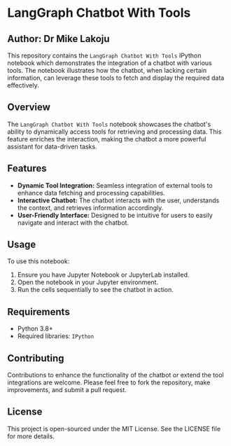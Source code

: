 # LangGraph Chatbot With Tools

## Author: Dr Mike Lakoju


This repository contains the `LangGraph Chatbot With Tools` IPython notebook which demonstrates the integration of a chatbot with various tools. The notebook illustrates how the chatbot, when lacking certain information, can leverage these tools to fetch and display the required data effectively.

## Overview

The `LangGraph Chatbot With Tools` notebook showcases the chatbot's ability to dynamically access tools for retrieving and processing data. This feature enriches the interaction, making the chatbot a more powerful assistant for data-driven tasks.

## Features

- **Dynamic Tool Integration:** Seamless integration of external tools to enhance data fetching and processing capabilities.
- **Interactive Chatbot:** The chatbot interacts with the user, understands the context, and retrieves information accordingly.
- **User-Friendly Interface:** Designed to be intuitive for users to easily navigate and interact with the chatbot.

## Usage

To use this notebook:
1. Ensure you have Jupyter Notebook or JupyterLab installed.
2. Open the notebook in your Jupyter environment.
3. Run the cells sequentially to see the chatbot in action.

## Requirements

- Python 3.8+
- Required libraries: `IPython`

## Contributing

Contributions to enhance the functionality of the chatbot or extend the tool integrations are welcome. Please feel free to fork the repository, make improvements, and submit a pull request.

## License

This project is open-sourced under the MIT License. See the LICENSE file for more details.
